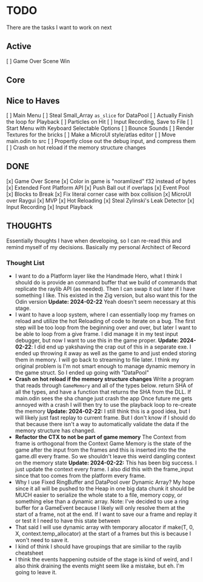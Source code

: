 # TODO

There are the tasks I want to work on next

## Active

[ ] Game Over Scene Win

## Core

## Nice to Haves

[ ] Main Menu
[ ] Steal Small_Array `as_slice` for DataPool
[ ] Actually Finish the loop for Playback
[ ] Particles on Hit
[ ] Input Recording, Save to File
[ ] Start Menu with Keyboard Selectable Options
[ ] Bounce Sounds
[ ] Render Textures for the bricks
[ ] Make a MicroUI style/atlas editor
[ ] Move main.odin to src
[ ] Propertly close out the debug input, and compress them
[ ] Crash on hot reload if the memory structure changes

## DONE

[x] Game Over Scene
[x] Color in game is "noramlized" f32 instead of bytes
[x] Extended Font Platform API
[x] Push Ball out if overlaps
[x] Event Pool
[x] Blocks to Break
[x] Fix literal corner case with box collision
[x] MicroUI over Raygui
[x] MVP
[x] Hot Reloading
[x] Steal Zylinski's Leak Detector
[x] Input Recording
[x] Input Playback

## THOUGHTS

Essentially thoughts I have when developing, so I can re-read this and remind
myself of my decisions. Basically my personal Architect of Record

### Thought List

- I want to do a Platform layer like the Handmade Hero,
  what I think I should do is provide an command buffer
  that we build of commands that replicate the
  raylib API (as needed). Then I can swap it out later
  if I have something I like. This existed in the Zig
  version, but also want this for the Odin version
  **Update: 2024-02-22** Yeah doesn't seem necessary at
  this stage.
- I want to have a loop system, where I can essentially
  loop my frames on reload and utilize the hot Reloading
  of code to iterate on a bug. The first step will be too
  loop from the beginning over and over, but later I want
  to be able to loop from a give frame. I did manage it in
  my test input debugger, but now I want to use this in the
  game proper.
  **Update: 2024-02-22**: I did end up yakshaving the
  crap out of this in a separate exe. I ended up throwing it away
  as well as the game to and just ended storing them in memory. I
  will go back to streaming to file later. I think my original
  problem is I'm not smart enough to manage dynamic memory in the
  game struct. So I ended up going with "DataPool"
- **Crash on hot reload if the memory structure changes**
  Write a program that reads through `GameMemory` and
  all of the types below. return SHA of all the types,
  and have a function that returns the SHA from the DLL.
  If main.odin sees the sha change just crash the app
  Once future me gets annoyed with a crash I will then
  try to use the playback loop to re-create the memory
  **Update: 2024-02-22:** I still think this is a good idea,
  but I will likely just fast replay to current frame. But
  I don't know if I should do that because there isn't a way
  to automatically validate the data if the memory structure has
  changed.
- **Refactor the CTX to not be part of game memory**
  The Context from frame is orthogonal from the Context
  Game Memory is the state of the game after the input from the frames
  and this is inserted into the the game.dll every frame. So we shouldn't
  leave this weird dangling context on the memory state
  **Update: 2024-02-22:** This has been big success. I just update the
  context every frame. I also did this with the frame_input since
  that too comes from the platform every frame.
- Why I use Fixed RingBuffer and DataPool over Dynamic Array?
  My hope since it all will be pushed to the Heap in one big data chunk
  it should be MUCH easier to serialize the whole state to a
  file, memory copy, or something else than a dynamic array.
  Note: I've decided to use a ring buffer for a GameEvent because
  I likely will only resolve them at the start of a frame, not at
  the end. If I want to save our a frame and replay it or test it
  I need to have this state between
- That said I will use dynamic array with temporary allocator
  if make(T, 0, X, context.temp_allocator) at the start of a frames
  but this is because I won't need to save it.
- I kind of think I should have groupings that are similiar to the
  raylib cheatsheet
- I think the events happening outside of the stage is kind of weird,
  and I also think draining the events might seem like a mistake, but
  eh. I'm going to leave it.
